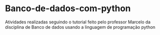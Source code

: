 # Banco-de-dados-com-python
Atividades realizadas seguindo o tutorial feito pelo professor Marcelo da disciplina de Banco de dados usando a linguagem de programação python
